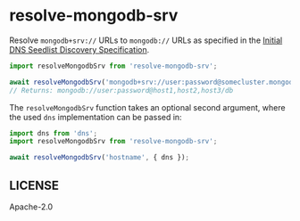 # resolve-mongodb-srv

Resolve `mongodb+srv://` URLs to `mongodb://` URLs as specified in the
[Initial DNS Seedlist Discovery Specification](https://github.com/mongodb/specifications/blob/master/source/initial-dns-seedlist-discovery/initial-dns-seedlist-discovery.rst).

```js
import resolveMongodbSrv from 'resolve-mongodb-srv';

await resolveMongodbSrv('mongodb+srv://user:password@somecluster.mongodb.net/db');
// Returns: mongodb://user:password@host1,host2,host3/db
```

The `resolveMongodbSrv` function takes an optional second argument, where the
used `dns` implementation can be passed in:

```js
import dns from 'dns';
import resolveMongodbSrv from 'resolve-mongodb-srv';

await resolveMongodbSrv('hostname', { dns });
```

## LICENSE

Apache-2.0
